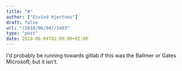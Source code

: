 ```yaml
---
title: "#"
author: ["Eivind Hjertnes"]
draft: false
url: "/2018/06/04//1403"
type: "post"
date: 2018-06-04T02:00:00+02:00
---
```


I'd probably be running towards gitlab if this was the Ballmer or Gates
Microsoft; but it isn't.

